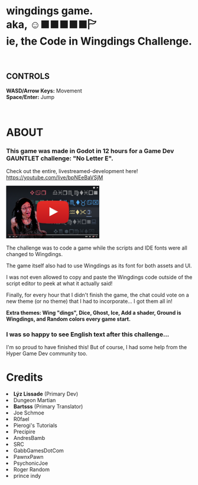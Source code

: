 # wingdings game.<br>aka, ☺︎■︎■︎■︎■︎■︎🏱︎<br>ie, the Code in Wingdings Challenge.
<p><br></p>
<h2 class="text-center"><strong>CONTROLS</strong></h2>
<p class="text-center"><strong>WASD/Arrow Keys:</strong> Movement<br><strong>Space/Enter:</strong> Jump<span></span></p>
<p><br></p>

# ABOUT
<h3 class="text-center">This game was made in Godot in 12 hours for a Game Dev GAUNTLET challenge: "No Letter E".</h3>
<p class="text-center"> Check out the entire, livestreamed-development here!
<br><a style="font-family: inherit;" href="https://youtube.com/live/bpNEeBaVSjM" target="_blank">https://youtube.com/live/bpNEeBaVSjM</a></p>
<a style="font-family: inherit;" href="https://youtube.com/live/bpNEeBaVSjM" target="_blank"><img src="https://github.com/HyperGameDev/wingdingsgame/blob/main/GD%20Gauntlet%20(1).png?raw=true" alt="Livestream Thumbnail" style="width: 50%; height: auto;">
</a>

<p></p>
<p class="text-center">The challenge was to code a game while the scripts and IDE fonts were all changed to Wingdings.</p>
<p class="text-center">The game itself also had to use Wingdings as its font for both assets and UI.</p>
<p class="text-center">I was not even allowed to copy and paste the Wingdings code outside of the script editor to peek at what it actually said!</p>

<p class="text-center">Finally, for every hour that I didn't finish the game, the chat could vote on a new theme (or no theme) that I had to incorporate... I got them all in!</p>
<p class="text-center"><strong>Extra themes: Wing "dings", Dice, Ghost, Ice, Add a shader, Ground is Wingdings, and Random colors every game start.</strong></p>

<h3 class="text-center">I was so happy to see English text after this challenge...</h3>
<p class="text-center">I'm so proud to have finished this! But of course, I had some help from the Hyper Game Dev community too.</p>
<p></p>

# Credits
<li><strong>Lýz Lissade</strong> (Primary Dev)</li>
<li>Dungeon Martian</li>
<li><strong>Bartsss</strong> (Primary Translator)</li>
<li>Joe Schmoe</li>
<li>R0fael</li>
<li>Pierogi's Tutorials</li>
<li>Precipire</li>
<li>AndresBamb</li>
<li>SRC</li>
<li>GabbGamesDotCom</li>
<li>PawnxPawn</li>
<li>PsychonicJoe</li>
<li>Roger Random</li>
<li>prince indy</li>

